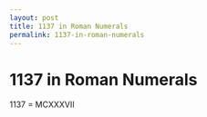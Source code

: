 ```yaml
---
layout: post
title: 1137 in Roman Numerals
permalink: 1137-in-roman-numerals
---
```


# 1137 in Roman Numerals

1137 = MCXXXVII
